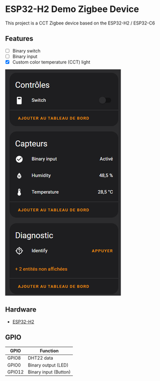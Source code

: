 # ESP32-H2 Demo Zigbee Device

This project is a CCT Zigbee device based on the ESP32-H2 / ESP32-C6

## Features

- [ ] Binary switch
- [ ] Binary input
- [x] Custom color temperature (CCT) light

![Alt text](image.png)

## Hardware

- [ESP32-H2](https://www.espressif.com/en/products/socs/h2/overview)

## GPIO

| GPIO   | Function              |
| ------ | --------------------- |
| GPIO8  | DHT22 data            |
| GPIO0  | Binary output (LED)   |
| GPIO12 | Binary input (Button) |
